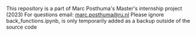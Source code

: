 This repository is a part of Marc Posthuma's Master's internship project (2023)
For questions email: marc.posthuma@ru.nl
Please ignore back_functions.ipynb, is only temporarily added as a backup outside of the source code